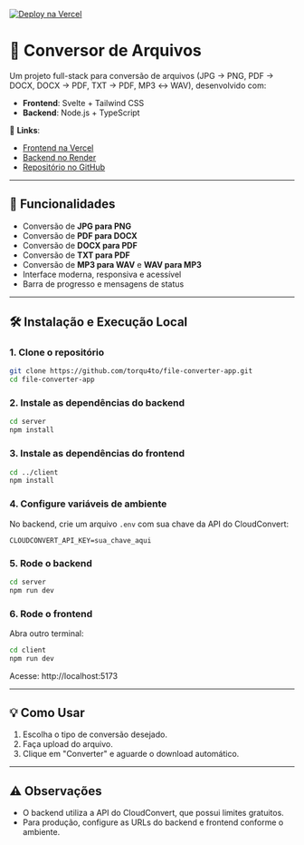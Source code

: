 [![Deploy na Vercel](https://vercel.com/button)](https://konvrt-app.vercel.app/)

# 📌 Conversor de Arquivos

Um projeto full-stack para conversão de arquivos (JPG → PNG, PDF → DOCX, DOCX → PDF, TXT → PDF, MP3 ↔ WAV), desenvolvido com:
- **Frontend**: Svelte + Tailwind CSS
- **Backend**: Node.js + TypeScript

🔗 **Links**:
- [Frontend na Vercel](https://konvrt-app.vercel.app/)
- [Backend no Render](https://konvrt-app.onrender.com)
- [Repositório no GitHub](https://github.com/torqu4to/file-converter-app)

---

## 🚀 Funcionalidades
- Conversão de **JPG para PNG**
- Conversão de **PDF para DOCX**
- Conversão de **DOCX para PDF**
- Conversão de **TXT para PDF**
- Conversão de **MP3 para WAV** e **WAV para MP3**
- Interface moderna, responsiva e acessível
- Barra de progresso e mensagens de status

---

## 🛠️ Instalação e Execução Local

### 1. Clone o repositório
```bash
git clone https://github.com/torqu4to/file-converter-app.git
cd file-converter-app
```

### 2. Instale as dependências do backend
```bash
cd server
npm install
```

### 3. Instale as dependências do frontend
```bash
cd ../client
npm install
```

### 4. Configure variáveis de ambiente
No backend, crie um arquivo `.env` com sua chave da API do CloudConvert:
```
CLOUDCONVERT_API_KEY=sua_chave_aqui
```

### 5. Rode o backend
```bash
cd server
npm run dev
```

### 6. Rode o frontend
Abra outro terminal:
```bash
cd client
npm run dev
```
Acesse: http://localhost:5173

---

## 💡 Como Usar
1. Escolha o tipo de conversão desejado.
2. Faça upload do arquivo.
3. Clique em "Converter" e aguarde o download automático.

---

## ⚠️ Observações
- O backend utiliza a API do CloudConvert, que possui limites gratuitos.
- Para produção, configure as URLs do backend e frontend conforme o ambiente.


